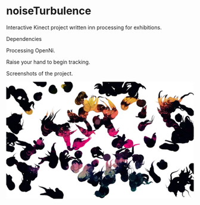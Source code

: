 # noiseTurbulence
Interactive Kinect project written inn processing for exhibitions. 

Dependencies

Processing OpenNi.

Raise your hand to begin tracking. 

Screenshots of the project. 

![alt tag](https://raw.githubusercontent.com/mauricioSuaza/noiseTurbulence/master/images/ParticleDraw0114.jpg)


